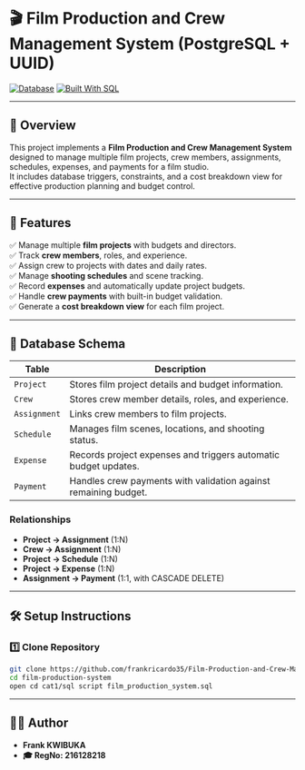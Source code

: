 # 🎬 Film Production and Crew Management System (PostgreSQL + UUID)
[![Database](https://img.shields.io/badge/Database-PostgreSQL-blue)](https://www.postgresql.org/)
[![Built With SQL](https://img.shields.io/badge/Built%20With-SQL-orange)](#)

---
## 📖 Overview
This project implements a **Film Production and Crew Management System** designed to manage multiple film projects, crew members, assignments, schedules, expenses, and payments for a film studio.  
It includes database triggers, constraints, and a cost breakdown view for effective production planning and budget control.

---

## 🧩 Features
✅ Manage multiple **film projects** with budgets and directors.  
✅ Track **crew members**, roles, and experience.  
✅ Assign crew to projects with dates and daily rates.  
✅ Manage **shooting schedules** and scene tracking.  
✅ Record **expenses** and automatically update project budgets.  
✅ Handle **crew payments** with built-in budget validation.  
✅ Generate a **cost breakdown view** for each film project.

---

## 🧱 Database Schema

| Table | Description |
|--------|-------------|
| `Project` | Stores film project details and budget information. |
| `Crew` | Stores crew member details, roles, and experience. |
| `Assignment` | Links crew members to film projects. |
| `Schedule` | Manages film scenes, locations, and shooting status. |
| `Expense` | Records project expenses and triggers automatic budget updates. |
| `Payment` | Handles crew payments with validation against remaining budget. |

### Relationships
- **Project → Assignment** (1:N)
- **Crew → Assignment** (1:N)
- **Project → Schedule** (1:N)
- **Project → Expense** (1:N)
- **Assignment → Payment** (1:1, with CASCADE DELETE)

---

## 🛠️ Setup Instructions

### 1️⃣ Clone Repository
```bash
git clone https://github.com/frankricardo35/Film-Production-and-Crew-Management-System.git
cd film-production-system
open cd cat1/sql script film_production_system.sql

```

---
## 👨‍💻 Author


- **Frank KWIBUKA** 
- **🎓 RegNo: 216128218**

